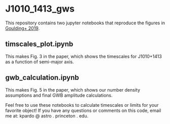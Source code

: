 # J1010_1413_gws

This repository contains two jupyter notebooks that reproduce the figures in [Goulding+ 2019](https://arxiv.org/abs/1907.03757). 

## timscales_plot.ipynb
This makes Fig. 3 in the paper, which shows the timescales for J1010+1413 as a function of semi-major axis.

## gwb_calculation.ipynb
This makes Fig. 5 in the paper, which shows our number density assumptions and final GWB amplitude calculations.

Feel free to use these notebooks to calculate timescales or limits for your favorite object! If you have any questions or comments on this code, email me at: kpardo @ astro . princeton . edu.
